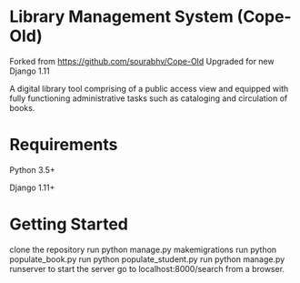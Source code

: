 Library Management System (Cope-Old)
====================================

<quote>Forked from <link>https://github.com/sourabhv/Cope-Old</link></quote>
Upgraded for new Django 1.11

A digital library tool comprising of a public access view and equipped with fully functioning administrative tasks such as cataloging and circulation of books.


Requirements
============

Python 3.5+

Django 1.11+

Getting Started
===============

clone the repository
run python manage.py makemigrations
run python populate_book.py
run python populate_student.py
run python manage.py runserver to start the server
go to localhost:8000/search from a browser.